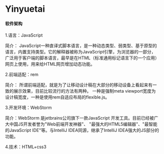 # Yinyuetai

#### 软件架构
1.语言：JavaScript

简介： JavaScript一种直译式脚本语言，是一种动态类型、弱类型、基于原型的语言，内置支持类型。它的解释器被称为JavaScript引擎，为浏览器的一部分，
广泛用于客户端的脚本语言，最早是在HTML（标准通用标记语言下的一个应用）网页上使用，用来给HTML网页增加动态功能。 

2.前端适配：rem

简介： 所谓前端适配，就是为了让移动设计稿在大部分的移动设备上看起来有一致的展示效果，目前比较流行的方法有两种。
一种是强制meta viewport宽度为设计稿宽度，一种是使用rem自适应布局的flexible.js。

3.开发环境：WebStorm

简介：WebStorm 是jetbrains公司旗下一款JavaScript 开发工具。目前已经被广大中国JS开发者誉为"Web前端开发神器"、
"最强大的HTML5编辑器"、"最智能的JavaScript IDE"等。与IntelliJ IDEA同源，继承了IntelliJ IDEA强大的JS部分的功能。


4.技术：HTML+css3


